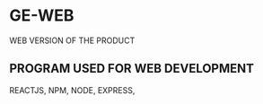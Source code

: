 # GE-WEB

WEB VERSION OF THE PRODUCT

## PROGRAM USED FOR WEB DEVELOPMENT

REACTJS, NPM, NODE, EXPRESS,
